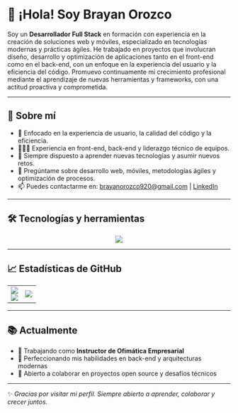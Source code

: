 # 👋 ¡Hola! Soy Brayan Orozco

Soy un **Desarrollador Full Stack** en formación con experiencia en la creación de soluciones web y móviles, especializado en tecnologías modernas y prácticas ágiles. He trabajado en proyectos que involucran diseño, desarrollo y optimización de aplicaciones tanto en el front-end como en el back-end, con un enfoque en la experiencia del usuario y la eficiencia del código. Promuevo continuamente mi crecimiento profesional mediante el aprendizaje de nuevas herramientas y frameworks, con una actitud proactiva y comprometida.

---

## 🚀 Sobre mí

- 🎯 Enfocado en la experiencia de usuario, la calidad del código y la eficiencia.
- 👨🏻‍💻 Experiencia en front-end, back-end y liderazgo técnico de equipos.
- 🌱 Siempre dispuesto a aprender nuevas tecnologías y asumir nuevos retos.
- 💬 Pregúntame sobre desarrollo web, móviles, metodologías ágiles y optimización de procesos.
- 📫 Puedes contactarme en: [brayanorozco920@gmail.com](mailto:brayanorozco920@gmail.com) | [LinkedIn](https://www.linkedin.com/in/bjisadorozco/)

---

## 🛠️ Tecnologías y herramientas

<p align="center">
  <img src="https://skillicons.dev/icons?i=html,css,js,ts,react,angular,flutter,dart,tailwind,php,dotnet,nodejs,express,mysql,postgres,mongodb,notion,jquery,gitlab,npm,vite,firebase,aws,docker,git,github,vscode,visualstudio,powershell,postman,jira" /></p>

---

## 📈 Estadísticas de GitHub

<table>
<tr>
<td>

<img src="https://github-readme-stats.vercel.app/api?username=bjisadorozco&show_icons=true&theme=default" />
<br />
<img src="https://github-readme-streak-stats.herokuapp.com/?user=bjisadorozco&theme=default" />

</td>
<td>

<img src="https://github-readme-stats.vercel.app/api/top-langs/?username=bjisadorozco&layout=pie&theme=default" />

</td>
</tr>
</table>

---

## 📚 Actualmente

- 🔭 Trabajando como **Instructor de Ofimática Empresarial**
- 🌱 Perfeccionando mis habilidades en back-end y arquitecturas modernas
- 👯 Abierto a colaborar en proyectos open source y desafíos técnicos

---

✨ *Gracias por visitar mi perfil. Siempre abierto a aprender, colaborar y crecer juntos.*  
